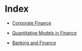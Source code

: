 # Index

- [Corporate Finance](<Corporate Finance/00.md>)

- [Quantitative Models in Finance](<Quantitative Models in Finance/00.md>)

- [Banking and Finance](<Banking and Finance/00.md>)
